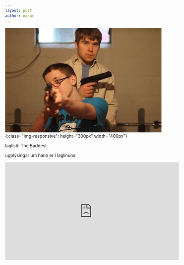 ```yaml
---
layout: post
author: oskar
---
```

![crispycream.jpg](/assets/crispycream.jpg){:class="img-responsive": height="300px" width="400px"}

laglisti: The Baddest

upplýsingar um hann er í laglínuna

<iframe class="video" width="560" height="315" src="https://www.youtube.com/embed/fp-52d4HxtY" frameborder="0" allow="accelerometer; autoplay; encrypted-media; gyroscope; picture-in-picture" allowfullscreen></iframe>
